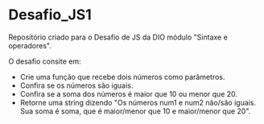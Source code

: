 # Desafio_JS1

Repositório criado para o Desafio de JS da DIO módulo "Sintaxe e operadores".
<p>O desafio consite em:

- Crie uma função que recebe dois números como parâmetros.
- Confira se os números são iguais.
- Confira se a soma dos números é maior que 10 ou menor que 20.
- Retorne uma string dizendo "Os números num1 e num2 não/são iguais. Sua soma é soma, que é maior/menor que 10 e maior/menor que 20".
